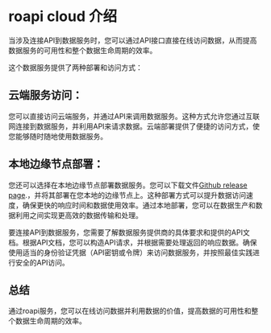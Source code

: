 # roapi cloud 介绍
当涉及连接API到数据服务时，您可以通过API接口直接在线访问数据，从而提高数据服务的可用性和整个数据生命周期的效率。

这个数据服务提供了两种部署和访问方式：

## 云端服务访问：
您可以直接访问云端服务，并通过API来调用数据服务。这种方式允许您通过互联网连接到数据服务，并利用API来请求数据。云端部署提供了便捷的访问方式，使您能够随时随地使用数据服务。

## 本地边缘节点部署：
您还可以选择在本地边缘节点部署数据服务。您可以下载文件[Github
release page](https://github.com/roapi-cloud/roapi-cloud/releases).，并将其部署在您本地的边缘节点上。这种部署方式可以提升数据访问速度，确保更快的响应时间和数据使用效率。通过本地部署，您可以在数据生产和数据利用之间实现更高效的数据传输和处理。

要连接API到数据服务，您需要了解数据服务提供商的具体要求和提供的API文档。根据API文档，您可以构造API请求，并根据需要处理返回的响应数据。确保使用适当的身份验证凭据（API密钥或令牌）来访问数据服务，并按照最佳实践进行安全的API访问。

## 总结 
通过roapi服务，您可以在线访问数据并利用数据的价值，提高数据的可用性和整个数据生命周期的效率。
